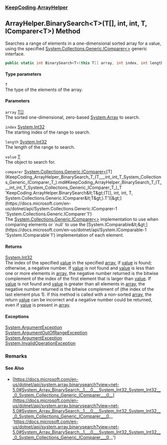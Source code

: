 ### [KeepCoding](KeepCoding.md 'KeepCoding').[ArrayHelper](KeepCoding_ArrayHelper.md 'KeepCoding.ArrayHelper')
## ArrayHelper.BinarySearch&lt;T&gt;(T[], int, int, T, IComparer&lt;T&gt;) Method
Searches a range of elements in a one-dimensional sorted array for a value, using the specified [System.Collections.Generic.IComparer&lt;&gt;](https://docs.microsoft.com/en-us/dotnet/api/System.Collections.Generic.IComparer-1 'System.Collections.Generic.IComparer`1') generic interface.  
```csharp
public static int BinarySearch<T>(this T[] array, int index, int length, T value, System.Collections.Generic.IComparer<T> comparer);
```
#### Type parameters
<a name='KeepCoding_ArrayHelper_BinarySearch_T_(T___int_int_T_System_Collections_Generic_IComparer_T_)_T'></a>
`T`  
The type of the elements of the array.
  
#### Parameters
<a name='KeepCoding_ArrayHelper_BinarySearch_T_(T___int_int_T_System_Collections_Generic_IComparer_T_)_array'></a>
`array` [T](KeepCoding_ArrayHelper_BinarySearch_T_(T___int_int_T_System_Collections_Generic_IComparer_T_).md#KeepCoding_ArrayHelper_BinarySearch_T_(T___int_int_T_System_Collections_Generic_IComparer_T_)_T 'KeepCoding.ArrayHelper.BinarySearch&lt;T&gt;(T[], int, int, T, System.Collections.Generic.IComparer&lt;T&gt;).T')[[]](https://docs.microsoft.com/en-us/dotnet/api/System.Array 'System.Array')  
The sorted one-dimensional, zero-based [System.Array](https://docs.microsoft.com/en-us/dotnet/api/System.Array 'System.Array') to search.
  
<a name='KeepCoding_ArrayHelper_BinarySearch_T_(T___int_int_T_System_Collections_Generic_IComparer_T_)_index'></a>
`index` [System.Int32](https://docs.microsoft.com/en-us/dotnet/api/System.Int32 'System.Int32')  
The starting index of the range to search.
  
<a name='KeepCoding_ArrayHelper_BinarySearch_T_(T___int_int_T_System_Collections_Generic_IComparer_T_)_length'></a>
`length` [System.Int32](https://docs.microsoft.com/en-us/dotnet/api/System.Int32 'System.Int32')  
The length of the range to search.
  
<a name='KeepCoding_ArrayHelper_BinarySearch_T_(T___int_int_T_System_Collections_Generic_IComparer_T_)_value'></a>
`value` [T](KeepCoding_ArrayHelper_BinarySearch_T_(T___int_int_T_System_Collections_Generic_IComparer_T_).md#KeepCoding_ArrayHelper_BinarySearch_T_(T___int_int_T_System_Collections_Generic_IComparer_T_)_T 'KeepCoding.ArrayHelper.BinarySearch&lt;T&gt;(T[], int, int, T, System.Collections.Generic.IComparer&lt;T&gt;).T')  
The object to search for.
  
<a name='KeepCoding_ArrayHelper_BinarySearch_T_(T___int_int_T_System_Collections_Generic_IComparer_T_)_comparer'></a>
`comparer` [System.Collections.Generic.IComparer&lt;](https://docs.microsoft.com/en-us/dotnet/api/System.Collections.Generic.IComparer-1 'System.Collections.Generic.IComparer`1')[T](KeepCoding_ArrayHelper_BinarySearch_T_(T___int_int_T_System_Collections_Generic_IComparer_T_).md#KeepCoding_ArrayHelper_BinarySearch_T_(T___int_int_T_System_Collections_Generic_IComparer_T_)_T 'KeepCoding.ArrayHelper.BinarySearch&lt;T&gt;(T[], int, int, T, System.Collections.Generic.IComparer&lt;T&gt;).T')[&gt;](https://docs.microsoft.com/en-us/dotnet/api/System.Collections.Generic.IComparer-1 'System.Collections.Generic.IComparer`1')  
The [System.Collections.Generic.IComparer&lt;&gt;](https://docs.microsoft.com/en-us/dotnet/api/System.Collections.Generic.IComparer-1 'System.Collections.Generic.IComparer`1') implementation to use when comparing elements or `null` to use the [System.IComparable&lt;&gt;](https://docs.microsoft.com/en-us/dotnet/api/System.IComparable-1 'System.IComparable`1') implementation of each element.
  
#### Returns
[System.Int32](https://docs.microsoft.com/en-us/dotnet/api/System.Int32 'System.Int32')  
The index of the specified [value](KeepCoding_ArrayHelper_BinarySearch_T_(T___int_int_T_System_Collections_Generic_IComparer_T_).md#KeepCoding_ArrayHelper_BinarySearch_T_(T___int_int_T_System_Collections_Generic_IComparer_T_)_value 'KeepCoding.ArrayHelper.BinarySearch&lt;T&gt;(T[], int, int, T, System.Collections.Generic.IComparer&lt;T&gt;).value') in the specified [array](KeepCoding_ArrayHelper_BinarySearch_T_(T___int_int_T_System_Collections_Generic_IComparer_T_).md#KeepCoding_ArrayHelper_BinarySearch_T_(T___int_int_T_System_Collections_Generic_IComparer_T_)_array 'KeepCoding.ArrayHelper.BinarySearch&lt;T&gt;(T[], int, int, T, System.Collections.Generic.IComparer&lt;T&gt;).array'), if [value](KeepCoding_ArrayHelper_BinarySearch_T_(T___int_int_T_System_Collections_Generic_IComparer_T_).md#KeepCoding_ArrayHelper_BinarySearch_T_(T___int_int_T_System_Collections_Generic_IComparer_T_)_value 'KeepCoding.ArrayHelper.BinarySearch&lt;T&gt;(T[], int, int, T, System.Collections.Generic.IComparer&lt;T&gt;).value') is found; otherwise, a negative number. If [value](KeepCoding_ArrayHelper_BinarySearch_T_(T___int_int_T_System_Collections_Generic_IComparer_T_).md#KeepCoding_ArrayHelper_BinarySearch_T_(T___int_int_T_System_Collections_Generic_IComparer_T_)_value 'KeepCoding.ArrayHelper.BinarySearch&lt;T&gt;(T[], int, int, T, System.Collections.Generic.IComparer&lt;T&gt;).value') is not found and [value](KeepCoding_ArrayHelper_BinarySearch_T_(T___int_int_T_System_Collections_Generic_IComparer_T_).md#KeepCoding_ArrayHelper_BinarySearch_T_(T___int_int_T_System_Collections_Generic_IComparer_T_)_value 'KeepCoding.ArrayHelper.BinarySearch&lt;T&gt;(T[], int, int, T, System.Collections.Generic.IComparer&lt;T&gt;).value') is less than one or more elements in [array](KeepCoding_ArrayHelper_BinarySearch_T_(T___int_int_T_System_Collections_Generic_IComparer_T_).md#KeepCoding_ArrayHelper_BinarySearch_T_(T___int_int_T_System_Collections_Generic_IComparer_T_)_array 'KeepCoding.ArrayHelper.BinarySearch&lt;T&gt;(T[], int, int, T, System.Collections.Generic.IComparer&lt;T&gt;).array'), the negative number returned is the bitwise complement of the index of the first element that is larger than [value](KeepCoding_ArrayHelper_BinarySearch_T_(T___int_int_T_System_Collections_Generic_IComparer_T_).md#KeepCoding_ArrayHelper_BinarySearch_T_(T___int_int_T_System_Collections_Generic_IComparer_T_)_value 'KeepCoding.ArrayHelper.BinarySearch&lt;T&gt;(T[], int, int, T, System.Collections.Generic.IComparer&lt;T&gt;).value'). If [value](KeepCoding_ArrayHelper_BinarySearch_T_(T___int_int_T_System_Collections_Generic_IComparer_T_).md#KeepCoding_ArrayHelper_BinarySearch_T_(T___int_int_T_System_Collections_Generic_IComparer_T_)_value 'KeepCoding.ArrayHelper.BinarySearch&lt;T&gt;(T[], int, int, T, System.Collections.Generic.IComparer&lt;T&gt;).value') is not found and [value](KeepCoding_ArrayHelper_BinarySearch_T_(T___int_int_T_System_Collections_Generic_IComparer_T_).md#KeepCoding_ArrayHelper_BinarySearch_T_(T___int_int_T_System_Collections_Generic_IComparer_T_)_value 'KeepCoding.ArrayHelper.BinarySearch&lt;T&gt;(T[], int, int, T, System.Collections.Generic.IComparer&lt;T&gt;).value') is greater than all elements in [array](KeepCoding_ArrayHelper_BinarySearch_T_(T___int_int_T_System_Collections_Generic_IComparer_T_).md#KeepCoding_ArrayHelper_BinarySearch_T_(T___int_int_T_System_Collections_Generic_IComparer_T_)_array 'KeepCoding.ArrayHelper.BinarySearch&lt;T&gt;(T[], int, int, T, System.Collections.Generic.IComparer&lt;T&gt;).array'), the negative number returned is the bitwise complement of (the index of the last element plus 1). If this method is called with a non-sorted [array](KeepCoding_ArrayHelper_BinarySearch_T_(T___int_int_T_System_Collections_Generic_IComparer_T_).md#KeepCoding_ArrayHelper_BinarySearch_T_(T___int_int_T_System_Collections_Generic_IComparer_T_)_array 'KeepCoding.ArrayHelper.BinarySearch&lt;T&gt;(T[], int, int, T, System.Collections.Generic.IComparer&lt;T&gt;).array'), the return [value](KeepCoding_ArrayHelper_BinarySearch_T_(T___int_int_T_System_Collections_Generic_IComparer_T_).md#KeepCoding_ArrayHelper_BinarySearch_T_(T___int_int_T_System_Collections_Generic_IComparer_T_)_value 'KeepCoding.ArrayHelper.BinarySearch&lt;T&gt;(T[], int, int, T, System.Collections.Generic.IComparer&lt;T&gt;).value') can be incorrect and a negative number could be returned, even if [value](KeepCoding_ArrayHelper_BinarySearch_T_(T___int_int_T_System_Collections_Generic_IComparer_T_).md#KeepCoding_ArrayHelper_BinarySearch_T_(T___int_int_T_System_Collections_Generic_IComparer_T_)_value 'KeepCoding.ArrayHelper.BinarySearch&lt;T&gt;(T[], int, int, T, System.Collections.Generic.IComparer&lt;T&gt;).value') is present in [array](KeepCoding_ArrayHelper_BinarySearch_T_(T___int_int_T_System_Collections_Generic_IComparer_T_).md#KeepCoding_ArrayHelper_BinarySearch_T_(T___int_int_T_System_Collections_Generic_IComparer_T_)_array 'KeepCoding.ArrayHelper.BinarySearch&lt;T&gt;(T[], int, int, T, System.Collections.Generic.IComparer&lt;T&gt;).array').
#### Exceptions
[System.ArgumentException](https://docs.microsoft.com/en-us/dotnet/api/System.ArgumentException 'System.ArgumentException')  
[System.ArgumentOutOfRangeException](https://docs.microsoft.com/en-us/dotnet/api/System.ArgumentOutOfRangeException 'System.ArgumentOutOfRangeException')  
[System.ArgumentException](https://docs.microsoft.com/en-us/dotnet/api/System.ArgumentException 'System.ArgumentException')  
[System.InvalidOperationException](https://docs.microsoft.com/en-us/dotnet/api/System.InvalidOperationException 'System.InvalidOperationException')  
### Remarks
#### See Also
- [https://docs.microsoft.com/en-us/dotnet/api/system.array.binarysearch?view=net-5.0#System_Array_BinarySearch__1___0___System_Int32_System_Int32___0_System_Collections_Generic_IComparer___0__](https://docs.microsoft.com/en-us/dotnet/api/system.array.binarysearch?view=net-5.0#System_Array_BinarySearch__1___0___System_Int32_System_Int32___0_System_Collections_Generic_IComparer___0__ 'https://docs.microsoft.com/en-us/dotnet/api/system.array.binarysearch?view=net-5.0#System_Array_BinarySearch__1___0___System_Int32_System_Int32___0_System_Collections_Generic_IComparer___0__')
